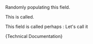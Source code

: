 Randomly populating this field.

This is called.

This field is called perhaps : Let's call it

{Technical Documentation}


